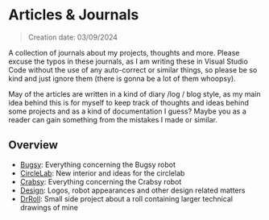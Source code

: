 # Articles & Journals

> Creation date: 03/09/2024

A collection of journals about my projects, thoughts and more. Please excuse the typos in these journals, as I am writing these in Visual Studio Code without the use of any auto-correct or similar things, so please be so kind and just ignore them (there is gonna be a lot of them whoopsy).

May of the articles are written in a kind of diary /log / blog style, as my main idea behind this is for myself to keep track of thoughts and ideas behind some projects and as a kind of documentation I guess? Maybe you as a reader can gain something from the mistakes I made or similar.

## Overview

- [Bugsy](./bugsy/README.md): Everything concerning the Bugsy robot
- [CircleLab](./circlelab/README.md): New interior and ideas for the circlelab
- [Crabsy](./crabsy/README.md): Everything concerning the Crabsy robot
- [Design](./design/README.md): Logos, robot appearances and other design related matters
- [DrRoll](./drroll/README.md): Small side project about a roll containing larger technical drawings of mine